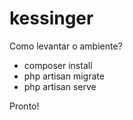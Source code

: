 # kessinger

Como levantar o ambiente?

- composer install
- php artisan migrate
- php artisan serve

Pronto!
